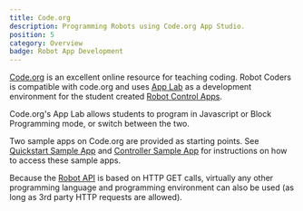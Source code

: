 ```yaml
---
title: Code.org
description: Programming Robots using Code.org App Studio.
position: 5
category: Overview
badge: Robot App Development
---
```


[Code.org](https://code.org) is an excellent online resource for teaching coding. Robot Coders is compatible with code.org and uses [App Lab](https://studio.code.org/docs/applab/) as a development environment for the student created [Robot Control Apps](/robot-control-apps).

Code.org's App Lab allows students to program in Javascript or Block Programming mode, or switch between the two.

Two sample apps on Code.org are provided as starting points. See [Quickstart Sample App](/robot-controller-quickstart-app) and [Controller Sample App](/robot-controller-sample-app) for instructions on how to access these sample apps.

Because the [Robot API](/robot-api) is based on HTTP GET calls, virtually any other programming language and programming environment can also be used (as long as 3rd party HTTP requests are allowed).
